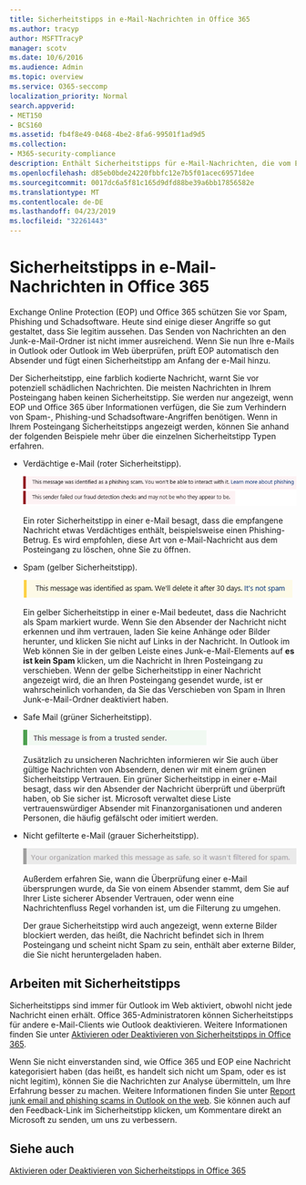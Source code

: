 ```yaml
---
title: Sicherheitstipps in e-Mail-Nachrichten in Office 365
ms.author: tracyp
author: MSFTTracyP
manager: scotv
ms.date: 10/6/2016
ms.audience: Admin
ms.topic: overview
ms.service: O365-seccomp
localization_priority: Normal
search.appverid:
- MET150
- BCS160
ms.assetid: fb4f8e49-0468-4be2-8fa6-99501f1ad9d5
ms.collection:
- M365-security-compliance
description: Enthält Sicherheitstipps für e-Mail-Nachrichten, die vom EOP-und Office 365-Spamfilter gefiltert werden.
ms.openlocfilehash: d85eb0bde24220fbbfc12e7b5f01acec69571dee
ms.sourcegitcommit: 0017dc6a5f81c165d9dfd88be39a6bb17856582e
ms.translationtype: MT
ms.contentlocale: de-DE
ms.lasthandoff: 04/23/2019
ms.locfileid: "32261443"
---
```

# <a name="safety-tips-in-email-messages-in-office-365"></a>Sicherheitstipps in e-Mail-Nachrichten in Office 365

Exchange Online Protection (EOP) und Office 365 schützen Sie vor Spam, Phishing und Schadsoftware. Heute sind einige dieser Angriffe so gut gestaltet, dass Sie legitim aussehen. Das Senden von Nachrichten an den Junk-e-Mail-Ordner ist nicht immer ausreichend. Wenn Sie nun Ihre e-Mails in Outlook oder Outlook im Web überprüfen, prüft EOP automatisch den Absender und fügt einen Sicherheitstipp am Anfang der e-Mail hinzu. 
  
Der Sicherheitstipp, eine farblich kodierte Nachricht, warnt Sie vor potenziell schädlichen Nachrichten. Die meisten Nachrichten in Ihrem Posteingang haben keinen Sicherheitstipp. Sie werden nur angezeigt, wenn EOP und Office 365 über Informationen verfügen, die Sie zum Verhindern von Spam-, Phishing-und Schadsoftware-Angriffen benötigen. Wenn in Ihrem Posteingang Sicherheitstipps angezeigt werden, können Sie anhand der folgenden Beispiele mehr über die einzelnen Sicherheitstipp Typen erfahren.
  
- Verdächtige e-Mail (roter Sicherheitstipp).
    
    ![Screenshot, der einen roten Sicherheitstipp zeigt.](media/5078a0be-e556-44a1-b169-09d780d26898.png)
  
    Ein roter Sicherheitstipp in einer e-Mail besagt, dass die empfangene Nachricht etwas Verdächtiges enthält, beispielsweise einen Phishing-Betrug. Es wird empfohlen, diese Art von e-Mail-Nachricht aus dem Posteingang zu löschen, ohne Sie zu öffnen.
    
- Spam (gelber Sicherheitstipp).
    
    ![Screenshot, der einen gelben Sicherheitstipp zeigt.](media/793c9265-ea44-48fd-a98f-804fadd4163b.png)
  
    Ein gelber Sicherheitstipp in einer e-Mail bedeutet, dass die Nachricht als Spam markiert wurde. Wenn Sie den Absender der Nachricht nicht erkennen und ihm vertrauen, laden Sie keine Anhänge oder Bilder herunter, und klicken Sie nicht auf Links in der Nachricht. In Outlook im Web können Sie in der gelben Leiste eines Junk-e-Mail-Elements auf **es ist kein Spam** klicken, um die Nachricht in Ihren Posteingang zu verschieben. Wenn der gelbe Sicherheitstipp in einer Nachricht angezeigt wird, die an Ihren Posteingang gesendet wurde, ist er wahrscheinlich vorhanden, da Sie das Verschieben von Spam in Ihren Junk-e-Mail-Ordner deaktiviert haben. 
    
- Safe Mail (grüner Sicherheitstipp).
    
    ![Screenshot, der eine grüne Sicherheitsspitze zeigt.](media/acbc11d0-f626-4848-9fbf-66eeeda3f803.png)
  
    Zusätzlich zu unsicheren Nachrichten informieren wir Sie auch über gültige Nachrichten von Absendern, denen wir mit einem grünen Sicherheitstipp Vertrauen. Ein grüner Sicherheitstipp in einer e-Mail besagt, dass wir den Absender der Nachricht überprüft und überprüft haben, ob Sie sicher ist. Microsoft verwaltet diese Liste vertrauenswürdiger Absender mit Finanzorganisationen und anderen Personen, die häufig gefälscht oder imitiert werden.
    
- Nicht gefilterte e-Mail (grauer Sicherheitstipp).
    
    ![Screenshot, der eine graue Sicherheitsspitze zeigt.](media/c4d0cf8f-08e9-4c84-beee-1d9e0b022e0a.png)
  
    Außerdem erfahren Sie, wann die Überprüfung einer e-Mail übersprungen wurde, da Sie von einem Absender stammt, dem Sie auf Ihrer Liste sicherer Absender Vertrauen, oder wenn eine Nachrichtenfluss Regel vorhanden ist, um die Filterung zu umgehen. 
    
    Der graue Sicherheitstipp wird auch angezeigt, wenn externe Bilder blockiert werden, das heißt, die Nachricht befindet sich in Ihrem Posteingang und scheint nicht Spam zu sein, enthält aber externe Bilder, die Sie nicht heruntergeladen haben.
    
## <a name="working-with-safety-tips"></a>Arbeiten mit Sicherheitstipps

Sicherheitstipps sind immer für Outlook im Web aktiviert, obwohl nicht jede Nachricht einen erhält. Office 365-Administratoren können Sicherheitstipps für andere e-Mail-Clients wie Outlook deaktivieren. Weitere Informationen finden Sie unter [Aktivieren oder Deaktivieren von Sicherheitstipps in Office 365](enable-or-disable-safety-tips.md).
  
Wenn Sie nicht einverstanden sind, wie Office 365 und EOP eine Nachricht kategorisiert haben (das heißt, es handelt sich nicht um Spam, oder es ist nicht legitim), können Sie die Nachrichten zur Analyse übermitteln, um Ihre Erfahrung besser zu machen. Weitere Informationen finden Sie unter [Report junk email and phishing scams in Outlook on the web](https://technet.microsoft.com/library/dn594557.aspx). Sie können auch auf den Feedback-Link im Sicherheitstipp klicken, um Kommentare direkt an Microsoft zu senden, um uns zu verbessern.
  
## <a name="see-also"></a>Siehe auch

[Aktivieren oder Deaktivieren von Sicherheitstipps in Office 365](enable-or-disable-safety-tips.md)

